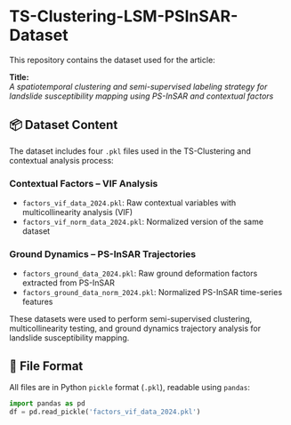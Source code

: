 # TS-Clustering-LSM-PSInSAR-Dataset

This repository contains the dataset used for the article:

**Title:**  
*A spatiotemporal clustering and semi-supervised labeling strategy for landslide susceptibility mapping using PS-InSAR and contextual factors*

## 📦 Dataset Content

The dataset includes four `.pkl` files used in the TS-Clustering and contextual analysis process:

### Contextual Factors – VIF Analysis
- `factors_vif_data_2024.pkl`: Raw contextual variables with multicollinearity analysis (VIF)
- `factors_vif_norm_data_2024.pkl`: Normalized version of the same dataset

### Ground Dynamics – PS-InSAR Trajectories
- `factors_ground_data_2024.pkl`: Raw ground deformation factors extracted from PS-InSAR
- `factors_ground_data_norm_2024.pkl`: Normalized PS-InSAR time-series features

These datasets were used to perform semi-supervised clustering, multicollinearity testing, and ground dynamics trajectory analysis for landslide susceptibility mapping.

## 🧪 File Format

All files are in Python `pickle` format (`.pkl`), readable using `pandas`:

```python
import pandas as pd
df = pd.read_pickle('factors_vif_data_2024.pkl')

